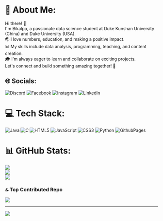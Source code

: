 # 💫 About Me:
Hi there! 👋 <br>I'm Bikalpa, a passionate data science student at Duke Kunshan University (China) and Duke University (USA). <br>🌏 I love numbers, education, and making a positive impact. <br>📊 My skills include data analysis, programming, teaching, and content creation. <br>🎓 I'm always eager to learn and collaborate on exciting projects. <br>Let's connect and build something amazing together! 🤝


## 🌐 Socials:
[![Discord](https://img.shields.io/badge/Discord-%237289DA.svg?logo=discord&logoColor=white)](https://discord.gg/bikalpa28) [![Facebook](https://img.shields.io/badge/Facebook-%231877F2.svg?logo=Facebook&logoColor=white)](https://facebook.com/bikalpa_panthi) [![Instagram](https://img.shields.io/badge/Instagram-%23E4405F.svg?logo=Instagram&logoColor=white)](https://instagram.com/bikalpa_panthi) [![LinkedIn](https://img.shields.io/badge/LinkedIn-%230077B5.svg?logo=linkedin&logoColor=white)](https://linkedin.com/in/bikalpa_panthi) 

# 💻 Tech Stack:
![Java](https://img.shields.io/badge/java-%23ED8B00.svg?style=for-the-badge&logo=openjdk&logoColor=white) ![C](https://img.shields.io/badge/c-%2300599C.svg?style=for-the-badge&logo=c&logoColor=white) ![HTML5](https://img.shields.io/badge/html5-%23E34F26.svg?style=for-the-badge&logo=html5&logoColor=white) ![JavaScript](https://img.shields.io/badge/javascript-%23323330.svg?style=for-the-badge&logo=javascript&logoColor=%23F7DF1E) ![CSS3](https://img.shields.io/badge/css3-%231572B6.svg?style=for-the-badge&logo=css3&logoColor=white) ![Python](https://img.shields.io/badge/python-3670A0?style=for-the-badge&logo=python&logoColor=ffdd54) ![GithubPages](https://img.shields.io/badge/github%20pages-121013?style=for-the-badge&logo=github&logoColor=white)
# 📊 GitHub Stats:
![](https://github-readme-stats.vercel.app/api?username=3028bikalpa&theme=dark&hide_border=false&include_all_commits=false&count_private=false)<br/>
![](https://github-readme-streak-stats.herokuapp.com/?user=3028bikalpa&theme=dark&hide_border=false)<br/>
![](https://github-readme-stats.vercel.app/api/top-langs/?username=3028bikalpa&theme=dark&hide_border=false&include_all_commits=false&count_private=false&layout=compact)

### 🔝 Top Contributed Repo
![](https://github-contributor-stats.vercel.app/api?username=3028bikalpa&limit=5&theme=dark&combine_all_yearly_contributions=true)

---
[![](https://visitcount.itsvg.in/api?id=3028bikalpa&icon=0&color=0)](https://visitcount.itsvg.in)
